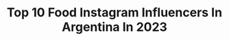 ---
title: Top 10 Food Instagram Influencers In Argentina In 2023
description: >-
  Find top food Instagram influencers in Argentina in 2023. Most popular hashtags: #traveladdict #travelphotography #travelblogger.
platform: Instagram
hits: 282
text_top: See the best Instagram profiles on inBeat.
text_bottom: Our search engine aggregates 282 Instagram influencers like this in Argentina for you to work with.
profiles:
  - username: "alejoexplora"
    fullname: >-
      A L E J A N D R O   C A M P O
    bio: >-
      Foodie traveler 👨🏼‍🍳 🌎 Pereira - Colombia📍. A bocados por el mundo ✈️🍔🍝🍢🍙🍷🍻 Pregunta por mi Taller de fotografía 📷🎥🎞 Congelando historias 📸📽
    location: "Argentina"
    followers: 11677
    engagement: 754
    commentsToLikes: 0.106938
    id: ckaor73zfm0810i78tw8f1n2l
    verified: false
    hashtags: "#travelgram, #fotografo, #bogota, #landscapephotography"
  - username: "melissajnaizzir"
    fullname: >-
      𝗠𝗲𝗹𝗶𝘀𝘀𝗮 𝗝𝗶𝗺𝗲𝗻𝗲𝘇 𝗡𝗮𝗶𝘇𝘇𝗶𝗿
    bio: >-
      Food|Travel|Livestyle “Nacimos para ser reales no perfectos” 🧿🍽✈️ 📍Colombia
    location: "Argentina"
    followers: 2293
    engagement: 1523
    commentsToLikes: 0.120572
    id: ckaossnyoswxp0i78vdogv00t
    verified: false
    hashtags: "#postres, #postressaludables, #covid, #longhairdocare"
  - username: "la_petite_biere"
    fullname: >-
      Émilie Leclerc
    bio: >-
      Beer🍺+Food🍕+travel✈️+vintage +acting 📍: MTL ✉️: el.petite.biere@gmail.com @cicerone BS Actrice: Agence Bridget Dechene #lapetitebiere #NEIPAmonster
    location: "Argentina"
    followers: 40746
    engagement: 448
    commentsToLikes: 0.035488
    id: ckaotj129w4f00i78yys0458s
    verified: false
    hashtags: "#neipamonster, #neipa, #boirelocal, #4origines"
  - username: "sweet_home_anywhere"
    fullname: >-
      Sweet Home Anywhere
    bio: >-
      Carla & Pedro Base de operaciones en Granada 👫🐶 🗺Travelholics🗺 🥙 Foodies 🥘 🌎Soñando con nuestro próximo destino!🙌🏻✈️ 🔜 ¿?
    location: "Argentina"
    followers: 2153
    engagement: 1397
    commentsToLikes: 0.121692
    id: ck6ufkx7rxo7x0j71utbfxodu
    verified: false
    hashtags: "#barcelona, #traveladdict, #cyclades, #beautifuldestinations"
  - username: "caceres_matias"
    fullname: >-
      ᴍᴀᴛíᴀs 🇦🇷
    bio: >-
      🎑🌇🌄🌉🌌🏞🏙🌅🌃 • #Sneakers 👟 • #Travel 🗺 • #Design 💻 • #Food 🍧 📍Olavarría / Tandil
    location: "Argentina"
    followers: 18164
    engagement: 636
    commentsToLikes: 0.021081
    id: ck9wczegwdcg10j78v7spui9q
    verified: false
    hashtags: "#rockyokix, #complexsneakers, #christmas, #dunksbornothing"
  - username: "sabryrodriguezcuack"
    fullname: >-
      Sabry Rodriguez Cuack 🐥♐️💙💛💙
    bio: >-
      Asesora de Bares 💛 Adm. Gastronómica 🍸Bartender Profesional Owner: @thegarnishbar ✨ 📍Mendoza🍷 #CuackStyle 📸 📺@estrictamendoza 📝@foodloversmdz @mdzol
    location: "Argentina"
    followers: 20397
    engagement: 555
    commentsToLikes: 0.032939
    id: ck5znhkd6oh6b0i14f0s1rra5
    verified: false
    hashtags: "#bartenderlife, #chinchin, #cuackstyle, #espectacular"
  - username: "foodiction.vlc"
    fullname: >-
      Foodiction
    bio: >-
      Mar Bellver 🌱Disfruto en la cocina. 🍒Innovar con comida real. ✨Recetas Sin complicaciones FOODICTION - 10% @frutosecoonline FOODMP 38% @myproteines
    location: "Argentina"
    followers: 49250
    engagement: 478
    commentsToLikes: 0.074748
    id: ckap1riryvtag0i78h4vqr1do
    verified: false
    hashtags: "#keto, #comidareal, #recetasfaciles, #gastronomia"
  - username: "instafoodperu"
    fullname: >-
      Instafood Perú
    bio: >-
      👉🏻Comunidad de FOODLOVERS 👈🏻 🌏¿Quieres ser parte de la comunidad? 💌 Etiquétanos en tus 📸 y sigue a #instafoodperu 📌@hiromi_kudo @chichasour
    location: "Argentina"
    followers: 120166
    engagement: 250
    commentsToLikes: 0.138404
    id: ck15qse6e4end0i19vdt5b7b6
    verified: false
    hashtags: "#instafoodperu"
  - username: "daliiatorres"
    fullname: >-
      Bunny Princess 🐰👑
    bio: >-
      Actriz IMDb | LifeStyle | DisneyPrincess | Gryffindor | Foodie | Maestra Pokémon
    location: "Argentina"
    followers: 33449
    engagement: 84
    commentsToLikes: 0.035675
    id: ck8tagic8rnlk0j78lq355ky9
    verified: false
    hashtags: "#fashion, #goodvibes, #beauty, #blessed"
  - username: "olga_vila"
    fullname: >-
      Olga Vila | Food Stylist
    bio: >-
      Food & drink Stylist | Recipe developer Mis trabajos en @olga_foodstyler Mis servicios Olgavila.com. Mis recetas pepitagreens.com
    location: "Argentina"
    followers: 12466
    engagement: 511
    commentsToLikes: 0.128107
    id: ck5zu96tf1x310i14wlra1gbu
    verified: false
    hashtags: "#pepitagreens, #foodfluffer, #foodstyling, #cookmagazine"
---